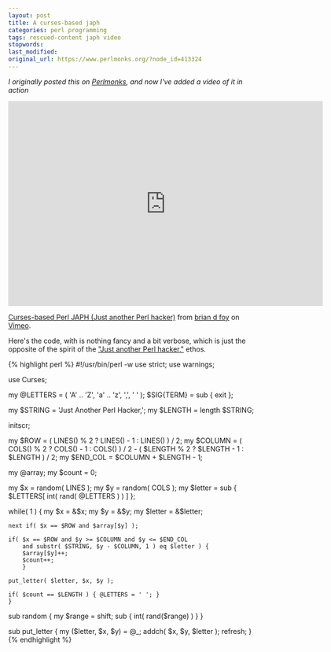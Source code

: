 ```yaml
---
layout: post
title: A curses-based japh
categories: perl programming
tags: rescued-content japh video
stopwords:
last_modified:
original_url: https://www.perlmonks.org/?node_id=413324
---
```


*I originally posted this on [Perlmonks](https://www.perlmonks.org/?node_id=413324),
and now I've added a video of it in action*

<!--more-->

<iframe src="https://player.vimeo.com/video/387975820" width="640" height="417" frameborder="0" allow="autoplay; fullscreen" allowfullscreen></iframe>
<p><a href="https://vimeo.com/387975820">Curses-based Perl JAPH (Just another Perl hacker)</a> from <a href="https://vimeo.com/briandfoy">brian d foy</a> on <a href="https://vimeo.com">Vimeo</a>.</p>

Here's the code, with is nothing fancy and a bit verbose, which is just
the opposite of the spirit of the ["Just another Perl hacker,"](https://en.wikipedia.org/wiki/Just_another_Perl_hacker) ethos.

{% highlight perl %}
#!/usr/bin/perl -w
use strict;
use warnings;

use Curses;

my @LETTERS = ( 'A' .. 'Z', 'a' .. 'z', ',', ' ' );
$SIG{TERM} = sub { exit };

my $STRING = 'Just Another Perl Hacker,';
my $LENGTH = length $STRING;

initscr;

my $ROW    = ( LINES() % 2 ? LINES() - 1 : LINES() ) / 2;
my $COLUMN = ( COLS() % 2 ? COLS() - 1 : COLS() ) / 2 -
    ( $LENGTH % 2 ? $LENGTH - 1 : $LENGTH ) / 2;
my $END_COL = $COLUMN + $LENGTH - 1;

my @array;
my $count = 0;

my $x = random( LINES );
my $y = random( COLS );
my $letter = sub { $LETTERS[ int( rand( @LETTERS ) ) ] };

while( 1 ) {
    my $x      = &$x;
    my $y      = &$y;
    my $letter = &$letter;

    next if( $x == $ROW and $array[$y] );

    if( $x == $ROW and $y >= $COLUMN and $y <= $END_COL
        and substr( $STRING, $y - $COLUMN, 1 ) eq $letter ) {
        $array[$y]++;
        $count++;
        }

    put_letter( $letter, $x, $y );

    if( $count == $LENGTH ) { @LETTERS = ' '; }
    }

sub random {
    my $range = shift;
    sub { int( rand($range) ) }
    }

sub put_letter {
    my ($letter, $x, $y) = @_;
    addch( $x, $y, $letter );
    refresh;
    }
{% endhighlight %}
